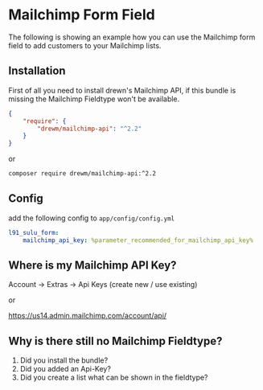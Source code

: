 # Mailchimp Form Field

The following is showing an example how you can use the Mailchimp form field to add customers to your Mailchimp lists.

## Installation

First of all you need to install drewn's Mailchimp API, if this bundle is missing the Mailchimp Fieldtype won't be available.

```json
{
    "require": {
        "drewm/mailchimp-api": "^2.2"
    }
}
```

or

```bash
composer require drewm/mailchimp-api:^2.2
```

## Config

add the following config to `app/config/config.yml`

```yml
l91_sulu_form:
    mailchimp_api_key: %parameter_recommended_for_mailchimp_api_key%
```

## Where is my Mailchimp API Key?
Account -> Extras -> Api Keys (create new / use existing)

or

https://us14.admin.mailchimp.com/account/api/

## Why is there still no Mailchimp Fieldtype?

1. Did you install the bundle?
2. Did you added an Api-Key?
3. Did you create a list what can be shown in the fieldtype?
